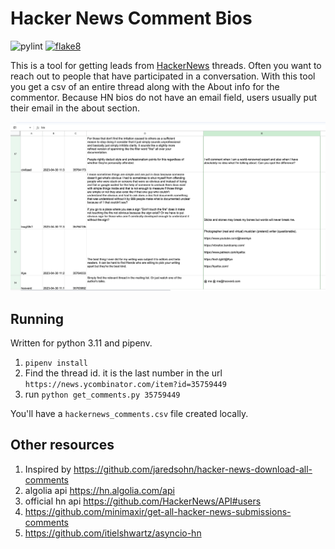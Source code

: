 # Hacker News Comment Bios

![pylint](https://github.com/morenoh149/hacker_news_comment_bios/actions/workflows/pylint.yml/badge.svg)
[![flake8](https://github.com/morenoh149/hacker_news_comment_bios/actions/workflows/flake8.yml/badge.svg)](https://github.com/morenoh149/hacker_news_comment_bios/actions/workflows/flake8.yml)


This is a tool for getting leads from [HackerNews](https://news.ycombinator.com/) threads.
Often you want to reach
out to people that have participated in a conversation. With this tool you get
a csv of an entire thread along with the About info for the commentor.
Because HN bios do not have an email field, users usually put their
email in the about section.

![screenshot](screenshot.png)

## Running

Written for python 3.11 and pipenv.

1. `pipenv install`
1. Find the thread id. it is the last number in the url `https://news.ycombinator.com/item?id=35759449`
1. run `python get_comments.py 35759449`

You'll have a `hackernews_comments.csv` file created locally.

## Other resources

1. Inspired by https://github.com/jaredsohn/hacker-news-download-all-comments
1. algolia api https://hn.algolia.com/api
1. official hn api https://github.com/HackerNews/API#users
1. https://github.com/minimaxir/get-all-hacker-news-submissions-comments
1. https://github.com/itielshwartz/asyncio-hn
